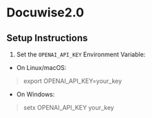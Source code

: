 # Docuwise2.0

## Setup Instructions

1. Set the `OPENAI_API_KEY` Environment Variable:

- On Linux/macOS:
>export OPENAI_API_KEY=your_key

- On Windows:
> setx OPENAI_API_KEY your_key
